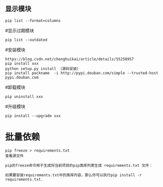 ## 显示模块

	pip list --format=columns

#显示过期模块

	pip list --outdated

#安装模块

	https://blog.csdn.net/chenghuikai/article/details/55258957
	pip install xxx
	python setup.py install （源码安装）
	pip install packname  -i http://pypi.douban.com/simple --trusted-host pypi.douban.com

#卸载模块

	pip uninstall xxx

#升级模块

	pip install --upgrade xxx


# 批量依赖

    pip freeze > requirements.txt
    查看源文件
    
    pip的freeze命令用于生成将当前项目的pip类库列表生成 requirements.txt 文件：
    
    如果要安装requirements.txt中的类库内容，那么你可以执行pip install -r requirements.txt.
